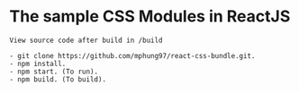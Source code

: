 # The sample CSS Modules in ReactJS

```
View source code after build in /build
```

```
- git clone https://github.com/mphung97/react-css-bundle.git.
- npm install.
- npm start. (To run).
- npm build. (To build).
```
